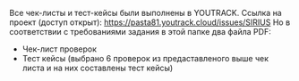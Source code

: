 Все чек-листы и тест-кейсы были выполнены в YOUTRACK.
Ссылка на проект (доступ открыт): https://pasta81.youtrack.cloud/issues/SIRIUS
Но в соответствии с требованиями задания в этой папке два файла PDF:
- Чек-лист проверок
- Тест кейсы (выбрано 6 проверок из предаставленого выше чек листа и на них составлены тест кейсы)
